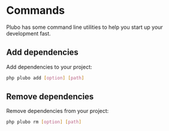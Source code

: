 # Commands

Plubo has some command line utilities to help you start up your development fast.

## Add dependencies

Add dependencies to your project:

```bash
php plubo add [option] [path]
```

## Remove dependencies

Remove dependencies from your project:

```bash
php plubo rm [option] [path]
```

